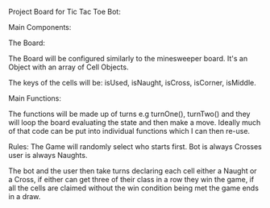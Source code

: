 Project Board for Tic Tac Toe Bot:

Main Components:

The Board:

The Board will be configured similarly to the minesweeper board. It's an Object with an array of Cell Objects.

The keys of the cells will be: isUsed, isNaught, isCross,
isCorner, isMiddle.


Main Functions:

The functions will be made up of turns e.g
turnOne(), turnTwo() and they will loop the board evaluating the state and then make a move. Ideally much of that code can be put into individual functions which I can then re-use.

Rules:
The Game will randomly select who starts first. Bot is always Crosses user is always Naughts.

The bot and the user then take turns declaring each cell either a Naught or a Cross, if either can get three of their class in a row they win the game, if all the cells are claimed without the win condition being met the game ends in a draw.

 
